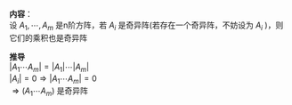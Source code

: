 **内容**：  
设 $A_1,\cdots,A_m$ 是n阶方阵，若 $A_i$ 是奇异阵(若存在一个奇异阵，不妨设为 $A_i$ )，则它们的乘积也是奇异阵  
  
**推导**  
 $|A_1\cdots A_m|=|A_1|\cdots|A_m|$  
 $|A_i|=0\Rightarrow|A_1\cdots A_m|=0$  
 $\Rightarrow(A_1\cdots A_m)$ 是奇异阵  
